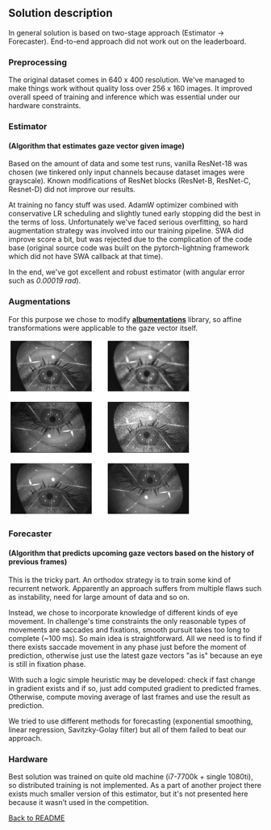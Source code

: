 ## Solution description

In general solution is based on two-stage approach (Estimator → Forecaster). End-to-end approach did not work out on the leaderboard.

### Preprocessing

The original dataset comes in 640 x 400 resolution. We've managed to make things work without quality loss over 256 x 160 images. It improved overall speed of training and inference which was essential under our hardware constraints. 

### Estimator 
#### (Algorithm that estimates gaze vector given image)

Based on the amount of data and some test runs, vanilla ResNet-18 was chosen (we tinkered only input channels because dataset images were grayscale). Known modifications of ResNet blocks (ResNet-B, ResNet-C, Resnet-D) did not improve our results.

At training no fancy stuff was used. AdamW optimizer combined with conservative LR scheduling and slightly tuned early stopping did the best in the terms of loss. 
Unfortunately we've faced serious overfitting, so hard augmentation strategy was involved into our training pipeline. SWA did improve score a bit, but was rejected due to the complication of the code base (original source code was built on the pytorch-lightning framework which did not have SWA callback at that time). 


In the end, we've got excellent and robust estimator (with angular error such as _0.00019 rad_). 
### Augmentations
For this purpose we chose to modify **[albumentations](https://albumentations.ai/)** library, so affine transformations were applicable to the gaze vector itself. 

![](aug_example.png "Examples of same image gone through augmentations" )



### Forecaster 
#### (Algorithm that predicts upcoming gaze vectors based on the history of previous frames)

This is the tricky part. An orthodox strategy is to train some kind of recurrent network. 
Apparently an approach suffers from multiple flaws such as instability, need for large amount of data and so on. 

Instead, we chose to incorporate knowledge of different kinds of eye movement. 
In challenge's time constraints the only reasonable types of movements are saccades and fixations, 
smooth pursuit takes too long to complete (~100 ms). 
So main idea is straightforward. 
All we need is to find if there exists saccade movement in any phase just before the moment of prediction, 
otherwise just use the latest gaze vectors "as is" because an eye is still in fixation phase.

With such a logic simple heuristic may be developed: check if fast change in gradient exists and if so, 
just add computed gradient to predicted frames. 
Otherwise, compute moving average of last frames and use the result as prediction.

We tried to use different methods for forecasting (exponential smoothing, linear regression, Savitzky-Golay filter) but all of them failed to beat our approach.


### Hardware
Best solution was trained on quite old machine (i7-7700k + single 1080ti), so distributed training is not implemented. 
As a part of another project there exists much smaller version of this estimator,
but it's not presented here because it wasn’t used in the competition.


[Back to README](../README.md)